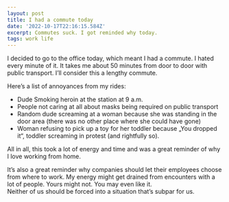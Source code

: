```yaml
---
layout: post
title: I had a commute today
date: '2022-10-17T22:16:15.584Z'
excerpt: Commutes suck. I got reminded why today.
tags: work life
---
```


I decided to go to the office today, which meant I had a commute. I hated every minute of it. It takes me about 50 minutes from door to door with public transport. I’ll consider this a lengthy commute.

Here’s a list of annoyances from my rides:

- Dude Smoking heroin at the station at 9 a.m.
- People not caring at all about masks being required on public transport
- Random dude screaming at a woman because she was standing in the door area (there was no other place where she could have gone)
- Woman refusing to pick up a toy for her toddler because „You dropped it“, toddler screaming in protest (and rightfully so).

All in all, this took a lot of energy and time and was a great reminder of why I love working from home.

It’s also a great reminder why companies should let their employees choose from where to work. My energy might get drained from encounters with a lot of people. Yours might not. You may even like it.  
Neither of us should be forced into a situation that’s subpar for us.
